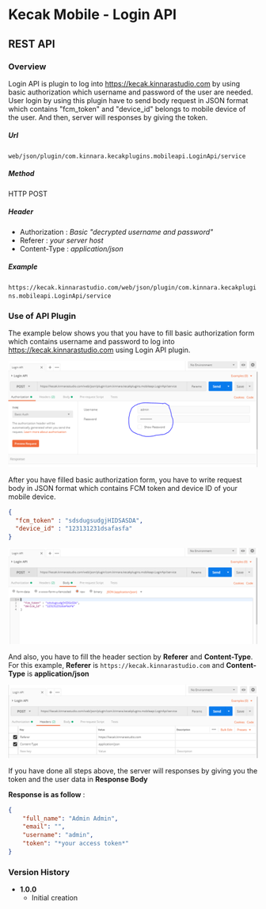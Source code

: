 # Kecak Mobile - Login API #

## REST API ##

### Overview ###

Login API is plugin to log into https://kecak.kinnarastudio.com by using basic authorization which username and password of the user are needed. User login by using this plugin have to send body request in JSON format which contains "fcm_token" and "device_id" belongs to mobile device of the user. And then, server will responses by giving the token.

##### Url #####

`web/json/plugin/com.kinnara.kecakplugins.mobileapi.LoginApi/service`

##### Method #####
HTTP POST

##### Header #####
* Authorization : *Basic "decrypted username and password"*
* Referer : *your server host*
* Content-Type : *application/json*

##### Example #####
`https://kecak.kinnarastudio.com/web/json/plugin/com.kinnara.kecakplugins.mobileapi.LoginApi/service`

### Use of API Plugin ###

The example below shows you that you have to fill basic authorization form which contains username and password to log into https://kecak.kinnarastudio.com using Login API plugin.

<img src="https://raw.githubusercontent.com/kinnara-digital-studio/kecak-workflow/master/docs/assets/kecakMobile-Login.png" alt="kecakMobile-Login.png" />

After you have filled basic authorization form, you have to write request body in JSON format which contains FCM token and device ID of your mobile device.

```json
{
  "fcm_token" : "sdsdugsudgjHIDSASDA",
  "device_id" : "123131231dsafasfa"
}
```

<img src="https://raw.githubusercontent.com/kinnara-digital-studio/kecak-workflow/master/docs/assets/kecakMobile-Login2.png" alt="kecakMobile-Login.png" />

And also, you have to fill the header section by **Referer** and **Content-Type**. For this example, **Referer** is `https://kecak.kinnarastudio.com` and **Content-Type** is **application/json**

<img src="https://raw.githubusercontent.com/kinnara-digital-studio/kecak-workflow/master/docs/assets/kecakMobile-Login3.png" alt="kecakMobile-Login.png" />

If you have done all steps above, the server will responses by giving you the token and the user data in **Response Body**

**Response is as follow** :

```json
{
    "full_name": "Admin Admin",
    "email": "",
    "username": "admin",
    "token": "*your access token*"
}
```

### Version History ###

*  **1.0.0**
   * Initial creation

